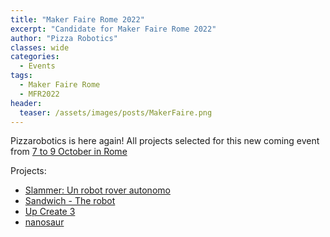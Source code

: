 ```yaml
---
title: "Maker Faire Rome 2022"
excerpt: "Candidate for Maker Faire Rome 2022"
author: "Pizza Robotics"
classes: wide
categories:
  - Events
tags:
  - Maker Faire Rome
  - MFR2022
header:
  teaser: /assets/images/posts/MakerFaire.png
---
```


Pizzarobotics is here again!
All projects selected for this new coming event from [7 to 9 October in Rome](https://makerfairerome.eu/)

Projects:
* [Slammer: Un robot rover autonomo](https://makerfairerome.eu/en/exhibitors/?edition=2022&exhibit=220058)
* [Sandwich - The robot](https://makerfairerome.eu/en/exhibitors/?edition=2022&exhibit=220269)
* [Up Create 3](https://makerfairerome.eu/en/exhibitors/?edition=2022&exhibit=220712)
* [nanosaur](https://makerfairerome.eu/it/espositori/?edition=2022&exhibit=2220028)
